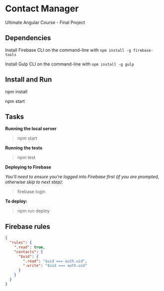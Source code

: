 # Contact Manager

Ultimate Angular Course - Final Project

## Dependencies

Install Firebase CLI on the command-line with `npm install -g firebase-tools`

Install Gulp CLI on the command-line with `npm install -g gulp`

## Install and Run

npm install

npm start

## Tasks

**Running the local server**

> npm start

**Running the tests**

> npm test

**Deploying to Firebase**

_You'll need to ensure you're logged into Firebase first (if you are prompted, otherwise skip to next step):_

> firebase login

**To deploy:**

> npm run deploy

## Firebase rules

```json
{
  "rules": {
    ".read": true,
    "contacts": {
      "$uid": {
        ".read": "$uid === auth.uid",
        ".write": "$uid === auth.uid"
      }
    }
  }
}
```
